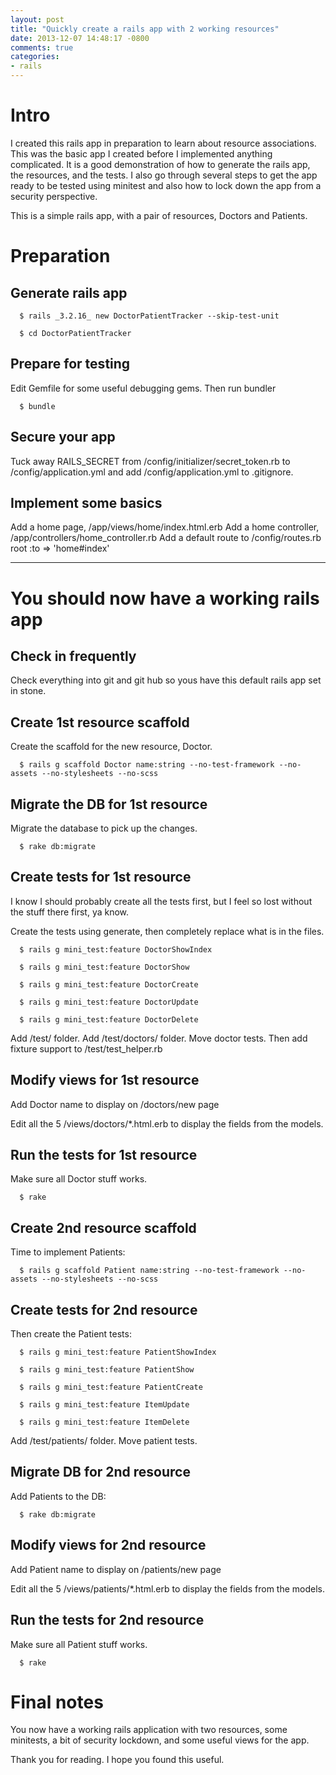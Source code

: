 ```yaml
---
layout: post
title: "Quickly create a rails app with 2 working resources"
date: 2013-12-07 14:48:17 -0800
comments: true
categories:
- rails
---
```


Intro
=======

I created this rails app in preparation to learn about resource associations.  This was the basic app I created before I implemented anything complicated.  It is a good demonstration of how to generate the rails app, the resources, and the tests.  I also go through several steps to get the app ready to be tested using minitest and also how to lock down the app from a security perspective.  

This is a simple rails app, with a pair of resources, Doctors and Patients.  


Preparation
=======

## Generate rails app
```
  $ rails _3.2.16_ new DoctorPatientTracker --skip-test-unit

  $ cd DoctorPatientTracker
```

## Prepare for testing
Edit Gemfile for some useful debugging gems.  Then run bundler
```
  $ bundle
```

## Secure your app
Tuck away RAILS_SECRET from /config/initializer/secret_token.rb to /config/application.yml and add /config/application.yml to .gitignore.

## Implement some basics
Add a home page, /app/views/home/index.html.erb
Add a home controller, /app/controllers/home_controller.rb
Add a default route to /config/routes.rb
  root :to => 'home#index'

---

# You should now have a working rails app


## Check in frequently
Check everything into git and git hub so yous have this default rails app set in stone.  

## Create 1st resource scaffold
Create the scaffold for the new resource, Doctor.
```
  $ rails g scaffold Doctor name:string --no-test-framework --no-assets --no-stylesheets --no-scss
```


## Migrate the DB for 1st resource
Migrate the database to pick up the changes.
```
  $ rake db:migrate
```

## Create tests for 1st resource
I know I should probably create all the tests first, but I feel so lost without the stuff there first, ya know.

Create the tests using generate, then completely replace what is in the files.
```
  $ rails g mini_test:feature DoctorShowIndex

  $ rails g mini_test:feature DoctorShow

  $ rails g mini_test:feature DoctorCreate

  $ rails g mini_test:feature DoctorUpdate

  $ rails g mini_test:feature DoctorDelete
```

Add /test/ folder.  Add /test/doctors/ folder.  Move doctor tests. Then
add fixture support to /test/test_helper.rb

## Modify views for 1st resource
Add Doctor name to display on /doctors/new page

Edit all the 5 /views/doctors/\*.html.erb to display the fields from the
models.

## Run the tests for 1st resource
Make sure all Doctor stuff works.
```
  $ rake
```

## Create 2nd resource scaffold
Time to implement Patients:
```
  $ rails g scaffold Patient name:string --no-test-framework --no-assets --no-stylesheets --no-scss
```

## Create tests for 2nd resource
Then create the Patient tests:
```
  $ rails g mini_test:feature PatientShowIndex

  $ rails g mini_test:feature PatientShow

  $ rails g mini_test:feature PatientCreate

  $ rails g mini_test:feature ItemUpdate

  $ rails g mini_test:feature ItemDelete
```

Add /test/patients/ folder.  Move patient tests.

## Migrate DB for 2nd resource
Add Patients to the DB:
```
  $ rake db:migrate
```

## Modify views for 2nd resource
Add Patient name to display on /patients/new page

Edit all the 5 /views/patients/\*.html.erb to display the fields from the
models.

## Run the tests for 2nd resource
Make sure all Patient stuff works.
```
  $ rake
```

# Final notes
You now have a working rails application with two resources, some minitests, a bit of security lockdown, and some useful views for the app.

Thank you for reading.  I hope you found this useful.
